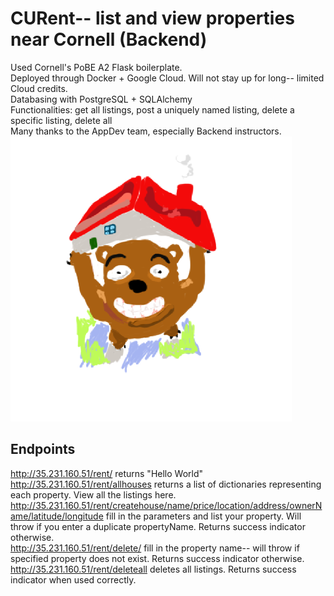 # CURent-- list and view properties near Cornell (Backend)

Used Cornell's PoBE A2 Flask boilerplate.  
Deployed through Docker + Google Cloud. Will not stay up for long-- limited Cloud credits.  
Databasing with PostgreSQL + SQLAlchemy  
Functionalities: get all listings, post a uniquely named listing, delete a specific listing, delete all  
Many thanks to the AppDev team, especially Backend instructors.  
![alt text](/curenticonsmall.png)


## Endpoints  
http://35.231.160.51/rent/ returns "Hello World"  
http://35.231.160.51/rent/allhouses returns a list of dictionaries representing each property. View all the listings here.  
http://35.231.160.51/rent/createhouse/name/price/location/address/ownerName/latitude/longitude
  fill in the parameters and list your property. Will throw if you enter a duplicate propertyName. Returns success indicator otherwise.   
http://35.231.160.51/rent/delete/<name> fill in the property name-- will throw if specified property does not exist. Returns success indicator otherwise.  
http://35.231.160.51/rent/deleteall deletes all listings. Returns success indicator when used correctly.
